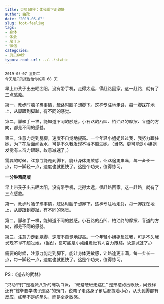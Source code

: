 ```yaml
---
title: 贝贝60秒：体会脚下走路快
author: 曲政
date: '2019-05-07'
slug: foot-feeling
tags:
- 身体
- 体会
- 是什么
- 微信
categories:
- 贝贝60秒
typora-root-url: ../../static
---
```


```
2019-05-07 星期二
今天是贝贝报告给你的第 68 天
```

早上带孩子出去晒太阳，没有带手机，走得太远，得赶路回家。这一赶路，就有了三点感触。

第一，散步时脑子想事情，赶路时脑子想脚下。这样专注地走路，每一脚踩在地上，从脚跟到脚趾，有不同的感觉。

第二，脚和手一样，能知道不同的触感。小石路的凸凹、柏油路的摩擦、盲道的方向，都是不同的感觉。

第三，注意力走到腿脚，速度不自觉地提高。一个年轻小姐姐超过我，我努力跟住她，为了在后面闻香水，可是不久我发现不得不超过她。（当然，更可能是小姐姐发觉有人奋力跟踪，故意减速了。）

需要的时候，注意力能走到脚下，能让身体更敏感，让路途更丰满，每一步长一点，每一脚轻一点，速度也就更快了。这是个功夫，值得练习。

**一分钟精简版**

早上带孩子出去晒太阳，没有带手机，走得太远，得赶路回家。这一赶路，就有了三点感触。

第一，散步时脑子想事情，赶路时脑子想脚下。这样专注地走路，每一脚踩在地上，从脚跟到脚趾，有不同的感觉。

第二，脚和手一样，能知道不同的触感。小石路的凸凹、柏油路的摩擦、盲道的方向，都是不同的感觉。

第三，注意力走到腿脚，速度不自觉地提高。一个年轻小姐姐超过我，可是不久我发现不得不超过她。（当然，更可能是小姐姐发觉有人奋力跟踪，故意减速了。）

需要的时候，注意力能走到脚下，能让身体更敏感，让路途更丰满，每一步长一点，每一脚轻一点，速度也就更快了。这是个功夫，值得练习。

------

PS：《逝去的武林》

“只动不打”是程派八卦的练功口诀， “硬退硬进无遮拦” 是形意的古歌诀，尚云祥还有“练拳要学瞎子走路”的窍门，说瞎子走路身子前后都提着小心，从头到脚都有反应，练拳不是练拳头，而是全身敏感。
